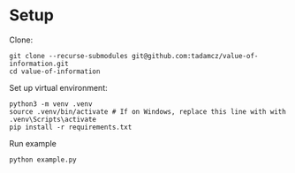 # Setup

Clone:
```shell
git clone --recurse-submodules git@github.com:tadamcz/value-of-information.git
cd value-of-information
```

Set up virtual environment:
```shell
python3 -m venv .venv
source .venv/bin/activate # If on Windows, replace this line with with .venv\Scripts\activate
pip install -r requirements.txt
```

Run example
```shell
python example.py
```

